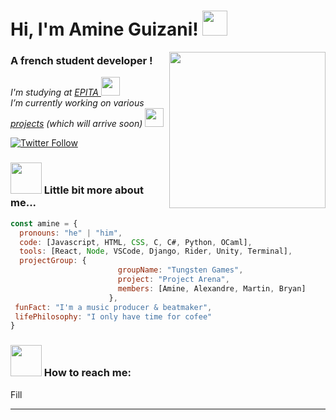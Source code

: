 # Hi, I'm Amine Guizani! <img src="https://media.giphy.com/media/3owyplYLWlGFQk9mF2/giphy.gif" width="40">
<img align='right' src="https://media.giphy.com/media/M9gbBd9nbDrOTu1Mqx/giphy.gif" width="250">

### A french student developer !
<p><em>I'm studying at <a href="https://www.epita.fr/">EPITA </a><img src="https://media.giphy.com/media/fYSnHlufseco8Fh93Z/giphy.gif" width="30">
</br>I’m currently working on various <a href="">projects</a> (which will arrive soon) <img src="https://media.giphy.com/media/WUlplcMpOCEmTGBtBW/giphy.gif" width="30">
</em></p>

[![Twitter Follow](https://img.shields.io/twitter/follow/weezbeatsprod?color=B8B8B8&logo=twitter&style=for-the-badge)](https://twitter.com/intent/follow?original_referer=https%3A%2F%2Fgithub.com%2Famine-guizani&screen_name=weezbeatsprod)

<!--
[![Twitter: ThaiiBraga](https://img.shields.io/twitter/follow/ThaiiBraga?style=social)](https://twitter.com/ThaiiBraga)
[![Linkedin: thaianebraga](https://img.shields.io/badge/-thaianebraga-blue?style=flat-square&logo=Linkedin&logoColor=white&link=https://www.linkedin.com/in/thaianebraga/)](https://www.linkedin.com/in/thaianebraga/)
[![GitHub Thaiane](https://img.shields.io/github/followers/thaiane?label=follow&style=social)](https://github.com/Thaiane)
-->
### <img src="https://media.giphy.com/media/mtAU9hD8qdrBC/giphy.gif" width="50"> Little bit more about me...
```javascript
const amine = {
  pronouns: "he" | "him",
  code: [Javascript, HTML, CSS, C, C#, Python, OCaml],
  tools: [React, Node, VSCode, Django, Rider, Unity, Terminal],
  projectGroup: {
                        groupName: "Tungsten Games",
                        project: "Project Arena",
                        members: [Amine, Alexandre, Martin, Bryan]
                      },
 funFact: "I'm a music producer & beatmaker",
 lifePhilosophy: "I only have time for cofee"
}
```

### <img src="https://media.giphy.com/media/S9iQrwkYdb7cjA15UE/giphy.gif" width="50"> How to reach me:
Fill

---

[epilink]: https://www.epita.fr/



<!--
**amine-guizani/amine-guizani** is a ✨ _special_ ✨ repository because its `README.md` (this file) appears on your GitHub profile.

Here are some ideas to get you started:

- 🔭 I’m currently working on ...
- 🌱 I’m currently learning ...
- 👯 I’m looking to collaborate on ...
- 🤔 I’m looking for help with ...
- 💬 Ask me about ...
- 📫 How to reach me: ...
- 😄 Pronouns: ...
- ⚡ Fun fact: ...
-->